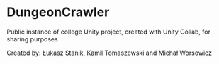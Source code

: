 # DungeonCrawler
 Public instance of college Unity project, created with Unity Collab, for sharing purposes

Created by: Łukasz Stanik, Kamil Tomaszewski and Michał Worsowicz
